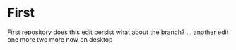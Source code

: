 # First
First repository
does this edit persist
what about the branch?
... another edit
one more
two more
now on desktop
